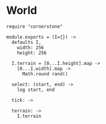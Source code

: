 World
=====

    require "cornerstone"

    module.exports = (I={}) ->
      defaults I,
        width: 256
        height: 256

      I.terrain = [0...I.height].map ->
        [0...I.width].map ->
          Math.round rand()

      select: (start, end) ->
        log start, end

      tick: ->

      terrain: ->
        I.terrain
